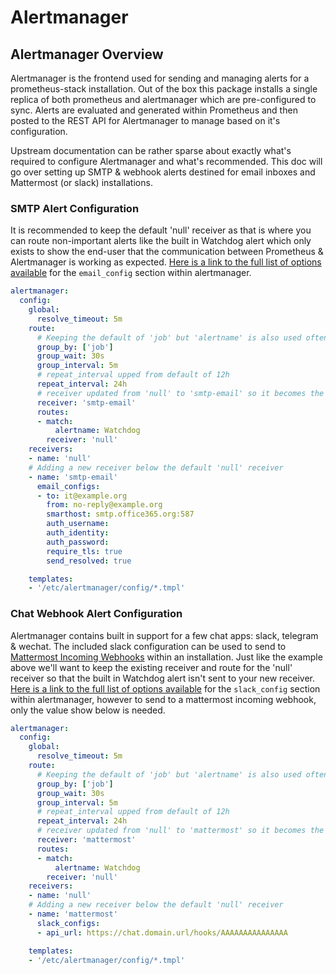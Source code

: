 # Alertmanager

## Alertmanager Overview

Alertmanager is the frontend used for sending and managing alerts for a prometheus-stack installation. Out of the box this package installs a single replica of both prometheus and alertmanager which are pre-configured to sync. Alerts are evaluated and generated within Prometheus and then posted to the REST API for Alertmanager to manage based on it's configuration.

Upstream documentation can be rather sparse about exactly what's required to configure Alertmanager and what's recommended. This doc will go over setting up SMTP & webhook alerts destined for email inboxes and Mattermost (or slack) installations.

### SMTP Alert Configuration

It is recommended to keep the default 'null' receiver as that is where you can route non-important alerts like the built in Watchdog alert which only exists to show the end-user that the communication between Prometheus & Alertmanager is working as expected. [Here is a link to the full list of options available](https://prometheus.io/docs/alerting/latest/configuration/#email_config) for the `email_config` section within alertmanager.

```yaml
alertmanager:
  config:
    global:
      resolve_timeout: 5m
    route:
      # Keeping the default of 'job' but 'alertname' is also used often
      group_by: ['job']
      group_wait: 30s
      group_interval: 5m
      # repeat_interval upped from default of 12h
      repeat_interval: 24h
      # receiver updated from 'null' to 'smtp-email' so it becomes the default
      receiver: 'smtp-email'
      routes:
      - match:
          alertname: Watchdog
        receiver: 'null'
    receivers:
    - name: 'null'
    # Adding a new receiver below the default 'null' receiver
    - name: 'smtp-email'
      email_configs:
      - to: it@example.org
        from: no-reply@example.org
        smarthost: smtp.office365.org:587
        auth_username:
        auth_identity:
        auth_password:
        require_tls: true
        send_resolved: true

    templates:
    - '/etc/alertmanager/config/*.tmpl'
```

### Chat Webhook Alert Configuration

Alertmanager contains built in support for a few chat apps: slack, telegram & wechat. The included slack configuration can be used to send to [Mattermost Incoming Webhooks](https://docs.mattermost.com/developer/webhooks-incoming.html#simple-incoming-webhook) within an installation. Just like the example above we'll want to keep the existing receiver and route for the 'null' receiver so that the built in Watchdog alert isn't sent to your new receiver. [Here is a link to the full list of options available](https://prometheus.io/docs/alerting/latest/configuration/#slack_config) for the `slack_config` section within alertmanager, however to send to a mattermost incoming webhook, only the value show below is needed.

```yaml
alertmanager:
  config:
    global:
      resolve_timeout: 5m
    route:
      # Keeping the default of 'job' but 'alertname' is also used often
      group_by: ['job']
      group_wait: 30s
      group_interval: 5m
      # repeat_interval upped from default of 12h
      repeat_interval: 24h
      # receiver updated from 'null' to 'mattermost' so it becomes the default
      receiver: 'mattermost'
      routes:
      - match:
          alertname: Watchdog
        receiver: 'null'
    receivers:
    - name: 'null'
    # Adding a new receiver below the default 'null' receiver
    - name: 'mattermost'
      slack_configs:
      - api_url: https://chat.domain.url/hooks/AAAAAAAAAAAAAAA

    templates:
    - '/etc/alertmanager/config/*.tmpl'
```
